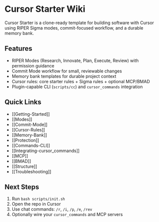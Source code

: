# Cursor Starter Wiki

Cursor Starter is a clone-ready template for building software with Cursor using RIPER Sigma modes, commit-focused workflow, and a durable memory bank.

## Features
- RIPER Modes (Research, Innovate, Plan, Execute, Review) with permission guidance
- Commit Mode workflow for small, reviewable changes
- Memory bank templates for durable project context
- Cursor rules: core starter rules + Sigma rules + optional MCP/BMAD
- Plugin-capable CLI (`scripts/cc`) and `cursor_commands` integration

## Quick Links
- [[Getting-Started]]
- [[Modes]]
- [[Commit-Mode]]
- [[Cursor-Rules]]
- [[Memory-Bank]]
- [[Protection]]
- [[Commands-CLI]]
- [[Integrating-cursor_commands]]
- [[MCP]]
- [[BMAD]]
- [[Structure]]
- [[Troubleshooting]]

## Next Steps
1) Run `bash scripts/init.sh`
2) Open the repo in Cursor
3) Use chat commands: `/r`, `/i`, `/p`, `/e`, `/rev`
4) Optionally wire your `cursor_commands` and MCP servers
